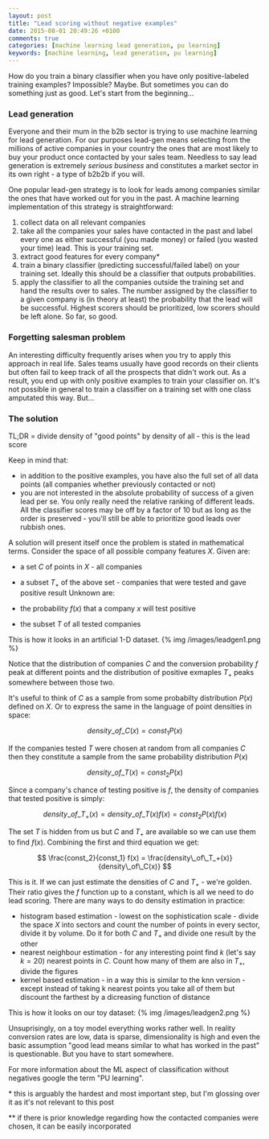 ```yaml
---
layout: post
title: "Lead scoring without negative examples"
date: 2015-08-01 20:49:26 +0100
comments: true
categories: [machine learning lead generation, pu learning]
keywords: [machine learning, lead generation, pu learning]
---
```

How do you train a binary classifier when you have only positive-labeled training examples? 
Impossible? Maybe. But sometimes you can do something just as good. Let's start from the beginning...

### Lead generation
Everyone and their mum in the b2b sector is trying to use machine learning 
for lead generation. For our purposes lead-gen means selecting from the millions of active companies in your country the ones that are most likely to buy your product once contacted by your sales team. Needless to say lead generation is extremely _serious business_ and constitutes a market sector in its own right - a type of b2b2b if you will.

One popular lead-gen strategy is to look for leads among companies similar the ones that have worked out for you in the past. A machine learning implementation of this strategy is straightforward:

1. collect data on all relevant companies 
2. take all the companies your sales have contacted in the past and label every one as either successful (you made money) or failed (you wasted your time) lead. This is your training set.
3. extract good features for every company\*
4. train a binary classifier (predicting successful/failed label) on your training set. Ideally this should be a classifier that outputs probabilities.
5. apply the classifier to all the companies outside the training set and hand the results over to sales.
The number assigned by the classifier to a given company is (in theory at least) the probability that the lead will be successful. Highest scorers should be prioritized, low scorers should be left alone. So far, so good.

### Forgetting salesman problem 
An interesting difficulty frequently arises when you try to apply this approach in real life. Sales teams usually have good records on their clients but often fail to keep track of all the prospects that didn't work out. As a result, you end up with only positive examples to train your classifier on. It's not possible in general to train a classifier on a training set with one class amputated this way. But...

### The solution
TL;DR = divide density of "good points" by density of all - this is the lead score

Keep in mind that:

* in addition to the positive examples, you have also the full set of all data points (all companies whether previously contacted or not)
* you are not interested in the absolute probability of success of a given lead per se. You only really need the relative ranking of different leads. All the classifier scores may be off by a factor of 10 but as long as the order is preserved - you'll still be able to prioritize good leads over rubbish ones.
  
A solution will present itself once the problem is stated in mathematical terms. Consider the space of all possible company features $X$. Given are:

* a set $C$ of points in $X$ - all companies
* a subset $T_+$ of the above set - companies that were tested and gave positive result
Unknown are:

* the probability $f(x)$ that a company $x$ will test positive
* the subset $T$ of all tested companies

This is how it looks in an artificial 1-D dataset.
{% img /images/leadgen1.png %}

Notice that the distribution of companies $C$ and the conversion probability $f$ peak at different points and the distribution of positive exmaples $T_+$ peaks somewhere between those two.

It's useful to think of $C$ as a sample from some probabilty distribution $P(x)$ defined on $X$. Or to express the same in the language of point densities in space:

$$
density\_of\_C(x) = const_1 P(x)
$$

If the companies tested $T$ were chosen at random from all companies $C$ then they constitute a sample from the same probability distribution $P(x)$

$$
density\_of\_T(x) = const_2 P(x)
$$

Since a company's chance of testing positive is $f$, the density of companies that tested positive is simply:

$$
density\_of\_T_+(x) = density\_of\_T(x) f(x) = const_2 P(x) f(x)
$$

The set $T$ is hidden from us but $C$ and $T_+$ are available so we can use them to find $f(x)$. Combining the first and third equation we get:

$$ 
\frac{const_2}{const_1} f(x) = \frac{density\_of\_T_+(x)}{density\_of\_C(x)}
$$

This is it. If we can just estimate the densities of $C$ and $T_+$ - we're golden. Their ratio gives the $f$ function up to a constant, which is all we need to do lead scoring. There are many ways to do density estimation in practice:

* histogram based estimation - lowest on the sophistication scale - divide the space $X$ into sectors and count the number of points in every sector, divide it by volume. Do it for both $C$ and $T_+$ and divide one result by the other
* nearest neighbour estimation - for any interesting point find $k$ (let's say $k=20$) nearest points in $C$. Count how many of them are also in $T_+$, divide the figures
* kernel based estimation - in a way this is similar to the knn version - except instead of taking k nearest points you take all of them but discount the farthest by a dicreasing function of distance

This is how it looks on our toy dataset:
{% img /images/leadgen2.png %}

Unsuprisingly, on a toy model everything works rather well. In reality conversion rates are low, data is sparse, dimensionality is high and even the basic assumption "good lead means similar to what has worked in the past" is questionable. But you have to start somewhere. 

For more information about the ML aspect of classification without negatives google the term "PU learning".
  
  \* this is arguably the hardest and most important step, but I'm glossing over it as it's not relevant to this 
  post
  
  \*\* if there is prior knowledge regarding how the contacted companies were chosen, it can be easily incorporated
